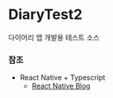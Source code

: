 # DiaryTest2

다이어리 앱 개발용 테스트 소스

### 참조

* React Native + Typescript
    * [React Native Blog](https://facebook.github.io/react-native/blog/2018/05/07/using-typescript-with-react-native)